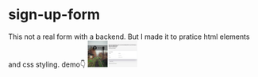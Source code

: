 # sign-up-form
This not a real form with a backend.
But I made it to pratice html elements and css styling.
demo👇
[<img alt="screenShot of site" width="100px" src="img/Sign-up-form-img.png" />](https://chafai-abdelkrim.github.io/sign-up-form/)